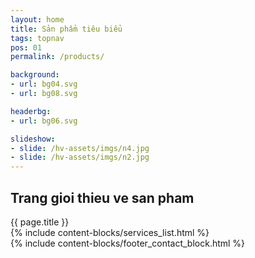 ```yaml
---
layout: home
title: Sản phẩm tiêu biểu
tags: topnav
pos: 01
permalink: /products/

background:
- url: bg04.svg
- url: bg08.svg

headerbg:
- url: bg06.svg

slideshow:
- slide: /hv-assets/imgs/n4.jpg
- slide: /hv-assets/imgs/n2.jpg
---
```


<section class="outer">
    <div class="inner bgwhite">
        <h2>Trang gioi thieu ve san pham</h2>
        {{ page.title }}
    </div>
</section>

<section class="outer">
    <div class="inner bgyellow tx-center">
        {% include content-blocks/services_list.html %}
    </div>
</section>

<section class="outer hv-06">
    <div class="inner tx-center">
        <div class="section-content hv-06-inner">
            <div class="ctc-block">
                {% include content-blocks/footer_contact_block.html %}
            </div>
        </div>
    </div>
</section>

